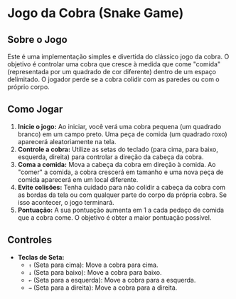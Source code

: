 # Jogo da Cobra (Snake Game)

## Sobre o Jogo

Este é uma implementação simples e divertida do clássico jogo da cobra. O objetivo é controlar uma cobra que cresce à medida que come "comida" (representada por um quadrado de cor diferente) dentro de um espaço delimitado. O jogador perde se a cobra colidir com as paredes ou com o próprio corpo.

## Como Jogar

1.  **Inicie o jogo:** Ao iniciar, você verá uma cobra pequena (um quadrado branco) em um campo preto. Uma peça de comida (um quadrado roxo) aparecerá aleatoriamente na tela.
2.  **Controle a cobra:** Utilize as setas do teclado (para cima, para baixo, esquerda, direita) para controlar a direção da cabeça da cobra.
3.  **Coma a comida:** Mova a cabeça da cobra em direção à comida. Ao "comer" a comida, a cobra crescerá em tamanho e uma nova peça de comida aparecerá em um local diferente.
4.  **Evite colisões:** Tenha cuidado para não colidir a cabeça da cobra com as bordas da tela ou com qualquer parte do corpo da própria cobra. Se isso acontecer, o jogo terminará.
5.  **Pontuação:** A sua pontuação aumenta em 1 a cada pedaço de comida que a cobra come. O objetivo é obter a maior pontuação possível.

## Controles

* **Teclas de Seta:**
    * `↑` (Seta para cima): Move a cobra para cima.
    * `↓` (Seta para baixo): Move a cobra para baixo.
    * `←` (Seta para a esquerda): Move a cobra para a esquerda.
    * `→` (Seta para a direita): Move a cobra para a direita.

